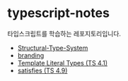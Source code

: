 # typescript-notes

타입스크립트를 학습하는 레포지토리입니다.

- [Structural-Type-System](https://github.com/hamelln/typescript-dive-notes/blob/main/structural-type-system.md)
- [branding](https://github.com/hamelln/typescript-dive-notes/blob/main/branding.md)
- [Template Literal Types (TS 4.1)](https://github.com/hamelln/typescript-dive-notes/blob/main/template-literal-types.md)
- [satisfies (TS 4.9)](https://github.com/hamelln/typescript-notes/blob/main/satisfies.md)
